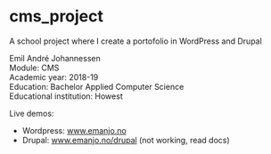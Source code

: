 # cms_project
A school project where  I create a portofolio in WordPress and Drupal

Emil André Johannessen  
Module: CMS  
Academic year: 2018-19  
Education: Bachelor Applied Computer Science  
Educational institution: Howest

Live demos:
- Wordpress: www.emanjo.no
- Drupal: www.emanjo.no/drupal (not working, read docs)
